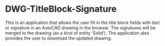 # DWG-TitleBlock-Signature
This is an application that allows the user fill in the title block fields with text or signature in an AutoCAD drawing in the browser. The signatures will be merged to the drawing (as a kind of entity ‘Solid’). The application also provides the user to download the updated drawing. 
